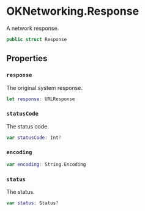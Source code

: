 # OKNetworking.Response

A network response.

``` swift
public struct Response
```

## Properties

### `response`

The original system response.

``` swift
let response: URLResponse
```

### `statusCode`

The status code.

``` swift
var statusCode: Int?
```

### `encoding`

``` swift
var encoding: String.Encoding
```

### `status`

The status.

``` swift
var status: Status?
```
